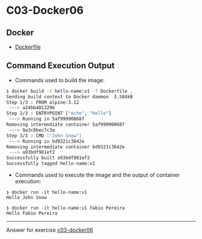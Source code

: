 # C03-Docker06

## Docker 
- [Dockerfile](Dockerfile)

## Command Execution Output
- Commands used to build  the image:
```bash
❯ docker build -t hello-name:v1 -f Dockerfile .
Sending build context to Docker daemon  3.584kB
Step 1/3 : FROM alpine:3.12
 ---> a24bb4013296
Step 2/3 : ENTRYPOINT ["echo", "Hello"]
 ---> Running in 5af999900687
Removing intermediate container 5af999900687
 ---> 9a3c8bec7c3a
Step 3/3 : CMD ["John Snow"]
 ---> Running in bd9321c3842e
Removing intermediate container bd9321c3842e
 ---> a93bdf981ef2
Successfully built a93bdf981ef2
Successfully tagged hello-name:v1
```

- Commands used to execute the image and the output of container execution:
```
❯ docker run -it hello-name:v1                                 
Hello John Snow

❯ docker run -it hello-name:v1 Fabio Pereira 
Hello Fabio Pereira
```

***
Answer for exercise [c03-docker06](https://github.com/devopsacademyau/academy/blob/af3225a3436f263164e8daebc6bbd1ef3122b900/classes/03class/exercises/c03-docker06/README.md)